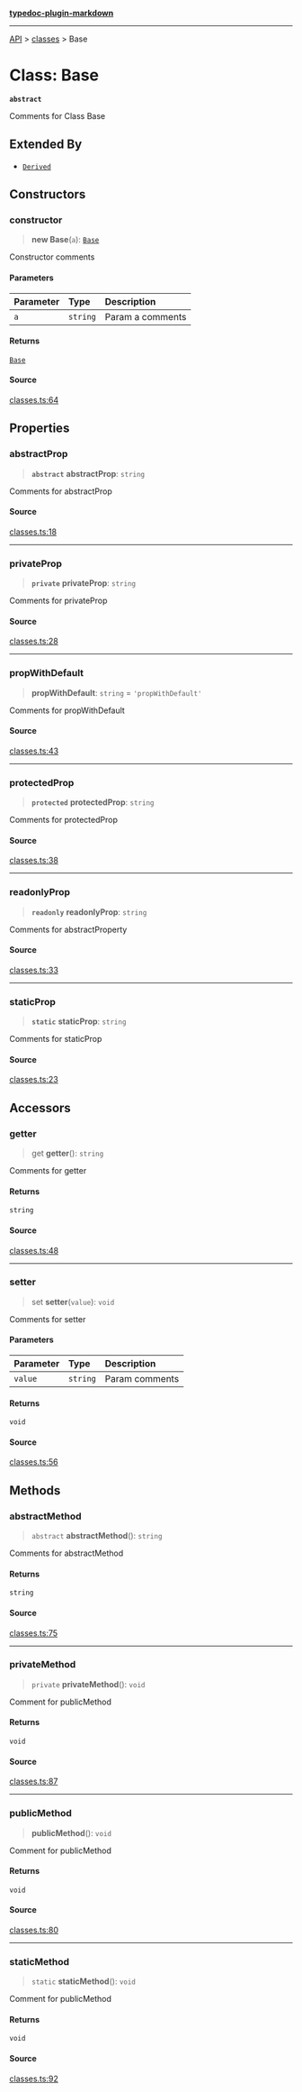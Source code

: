[**typedoc-plugin-markdown**](../../README.md)

***

[API](../../API.md) > [classes](../README.md) > Base

# Class: Base

**`abstract`**

Comments for Class Base

## Extended By

- [`Derived`](class.Derived.md)

## Constructors

### constructor

> **new Base**(`a`): [`Base`](class.Base.md)

Constructor comments

#### Parameters

| Parameter | Type | Description |
| :------ | :------ | :------ |
| `a` | `string` | Param a comments |

#### Returns

[`Base`](class.Base.md)

#### Source

[classes.ts:64](https://github.com/tgreyuk/typedoc-plugin-markdown/blob/c50784c/packages/typedoc-plugin-markdown/test/stubs/default/classes.ts#L64)

## Properties

### abstractProp

> **`abstract`** **abstractProp**: `string`

Comments for abstractProp

#### Source

[classes.ts:18](https://github.com/tgreyuk/typedoc-plugin-markdown/blob/c50784c/packages/typedoc-plugin-markdown/test/stubs/default/classes.ts#L18)

***

### privateProp

> **`private`** **privateProp**: `string`

Comments for privateProp

#### Source

[classes.ts:28](https://github.com/tgreyuk/typedoc-plugin-markdown/blob/c50784c/packages/typedoc-plugin-markdown/test/stubs/default/classes.ts#L28)

***

### propWithDefault

> **propWithDefault**: `string` = `'propWithDefault'`

Comments for propWithDefault

#### Source

[classes.ts:43](https://github.com/tgreyuk/typedoc-plugin-markdown/blob/c50784c/packages/typedoc-plugin-markdown/test/stubs/default/classes.ts#L43)

***

### protectedProp

> **`protected`** **protectedProp**: `string`

Comments for protectedProp

#### Source

[classes.ts:38](https://github.com/tgreyuk/typedoc-plugin-markdown/blob/c50784c/packages/typedoc-plugin-markdown/test/stubs/default/classes.ts#L38)

***

### readonlyProp

> **`readonly`** **readonlyProp**: `string`

Comments for abstractProperty

#### Source

[classes.ts:33](https://github.com/tgreyuk/typedoc-plugin-markdown/blob/c50784c/packages/typedoc-plugin-markdown/test/stubs/default/classes.ts#L33)

***

### staticProp

> **`static`** **staticProp**: `string`

Comments for staticProp

#### Source

[classes.ts:23](https://github.com/tgreyuk/typedoc-plugin-markdown/blob/c50784c/packages/typedoc-plugin-markdown/test/stubs/default/classes.ts#L23)

## Accessors

### getter

> get **getter**(): `string`

Comments for getter

#### Returns

`string`

#### Source

[classes.ts:48](https://github.com/tgreyuk/typedoc-plugin-markdown/blob/c50784c/packages/typedoc-plugin-markdown/test/stubs/default/classes.ts#L48)

***

### setter

> set **setter**(`value`): `void`

Comments for setter

#### Parameters

| Parameter | Type | Description |
| :------ | :------ | :------ |
| `value` | `string` | Param comments |

#### Returns

`void`

#### Source

[classes.ts:56](https://github.com/tgreyuk/typedoc-plugin-markdown/blob/c50784c/packages/typedoc-plugin-markdown/test/stubs/default/classes.ts#L56)

## Methods

### abstractMethod

> `abstract` **abstractMethod**(): `string`

Comments for abstractMethod

#### Returns

`string`

#### Source

[classes.ts:75](https://github.com/tgreyuk/typedoc-plugin-markdown/blob/c50784c/packages/typedoc-plugin-markdown/test/stubs/default/classes.ts#L75)

***

### privateMethod

> `private` **privateMethod**(): `void`

Comment for publicMethod

#### Returns

`void`

#### Source

[classes.ts:87](https://github.com/tgreyuk/typedoc-plugin-markdown/blob/c50784c/packages/typedoc-plugin-markdown/test/stubs/default/classes.ts#L87)

***

### publicMethod

> **publicMethod**(): `void`

Comment for publicMethod

#### Returns

`void`

#### Source

[classes.ts:80](https://github.com/tgreyuk/typedoc-plugin-markdown/blob/c50784c/packages/typedoc-plugin-markdown/test/stubs/default/classes.ts#L80)

***

### staticMethod

> `static` **staticMethod**(): `void`

Comment for publicMethod

#### Returns

`void`

#### Source

[classes.ts:92](https://github.com/tgreyuk/typedoc-plugin-markdown/blob/c50784c/packages/typedoc-plugin-markdown/test/stubs/default/classes.ts#L92)
